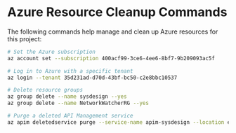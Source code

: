 # Azure Resource Cleanup Commands

The following commands help manage and clean up Azure resources for this project:

```sh
# Set the Azure subscription
az account set --subscription 400acf99-3ce6-4ee6-8bf7-9b209093ac5f

# Log in to Azure with a specific tenant
az login --tenant 35d231ad-d70d-43bf-bc50-c2e8bbc10537

# Delete resource groups
az group delete --name sysdesign --yes
az group delete --name NetworkWatcherRG --yes

# Purge a deleted API Management service
az apim deletedservice purge --service-name apim-sysdesign --location eastus
```